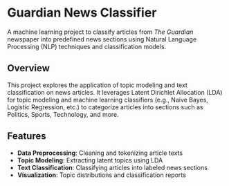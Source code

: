 # Guardian News Classifier

A machine learning project to classify articles from *The Guardian* newspaper into predefined news sections using Natural Language Processing (NLP) techniques and classification models.

## Overview

This project explores the application of topic modeling and text classification on news articles. It leverages Latent Dirichlet Allocation (LDA) for topic modeling and machine learning classifiers (e.g., Naive Bayes, Logistic Regression, etc.) to categorize articles into sections such as Politics, Sports, Technology, and more.

## Features

- **Data Preprocessing**: Cleaning and tokenizing article texts
- **Topic Modeling**: Extracting latent topics using LDA
- **Text Classification**: Classifying articles into labeled news sections
- **Visualization**: Topic distributions and classification reports
